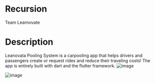 # Recursion
Team Learnovate

# Description
Leanovata Pooling System is a carpooling app that helps drivers and passengers create or request rides and reduce their traveling costs! The app is entirely built with dart and the flutter framework.
![image](https://user-images.githubusercontent.com/68734116/111878041-67a2fa80-89cc-11eb-9917-d75244d64868.png)

![image](https://user-images.githubusercontent.com/68734116/111877980-eea3a300-89cb-11eb-90e8-5d96c23dee25.png)
